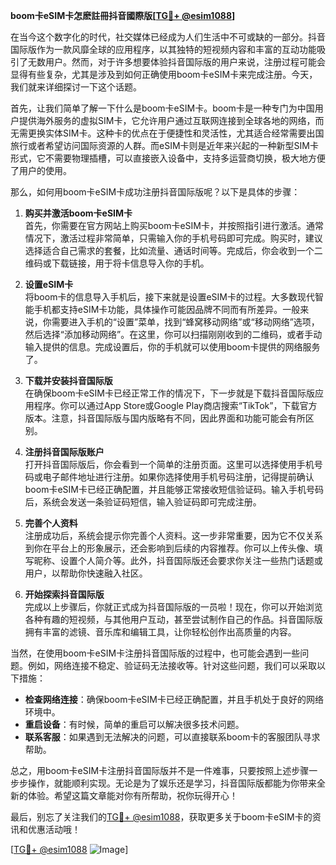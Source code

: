 **boom卡eSIM卡怎麽註冊抖音國際版[[TG💪+ @esim1088](https://t.me/s/esim1088)]**

在当今这个数字化的时代，社交媒体已经成为人们生活中不可或缺的一部分。抖音国际版作为一款风靡全球的应用程序，以其独特的短视频内容和丰富的互动功能吸引了无数用户。然而，对于许多想要体验抖音国际版的用户来说，注册过程可能会显得有些复杂，尤其是涉及到如何正确使用boom卡eSIM卡来完成注册。今天，我们就来详细探讨一下这个话题。

首先，让我们简单了解一下什么是boom卡eSIM卡。boom卡是一种专门为中国用户提供海外服务的虚拟SIM卡，它允许用户通过互联网连接到全球各地的网络，而无需更换实体SIM卡。这种卡的优点在于便捷性和灵活性，尤其适合经常需要出国旅行或者希望访问国际资源的人群。而eSIM卡则是近年来兴起的一种新型SIM卡形式，它不需要物理插槽，可以直接嵌入设备中，支持多运营商切换，极大地方便了用户的使用。

那么，如何用boom卡eSIM卡成功注册抖音国际版呢？以下是具体的步骤：

1. **购买并激活boom卡eSIM卡**  
   首先，你需要在官方网站上购买boom卡eSIM卡，并按照指引进行激活。通常情况下，激活过程非常简单，只需输入你的手机号码即可完成。购买时，建议选择适合自己需求的套餐，比如流量、通话时间等。完成后，你会收到一个二维码或下载链接，用于将卡信息导入你的手机。

2. **设置eSIM卡**  
   将boom卡的信息导入手机后，接下来就是设置eSIM卡的过程。大多数现代智能手机都支持eSIM卡功能，具体操作可能因品牌不同而有所差异。一般来说，你需要进入手机的“设置”菜单，找到“蜂窝移动网络”或“移动网络”选项，然后选择“添加移动网络”。在这里，你可以扫描刚刚收到的二维码，或者手动输入提供的信息。完成设置后，你的手机就可以使用boom卡提供的网络服务了。

3. **下载并安装抖音国际版**  
   在确保boom卡eSIM卡已经正常工作的情况下，下一步就是下载抖音国际版应用程序。你可以通过App Store或Google Play商店搜索“TikTok”，下载官方版本。注意，抖音国际版与国内版略有不同，因此界面和功能可能会有所区别。

4. **注册抖音国际版账户**  
   打开抖音国际版后，你会看到一个简单的注册页面。这里可以选择使用手机号码或电子邮件地址进行注册。如果你选择使用手机号码注册，记得提前确认boom卡eSIM卡已经正确配置，并且能够正常接收短信验证码。输入手机号码后，系统会发送一条验证码短信，输入验证码即可完成注册。

5. **完善个人资料**  
   注册成功后，系统会提示你完善个人资料。这一步非常重要，因为它不仅关系到你在平台上的形象展示，还会影响到后续的内容推荐。你可以上传头像、填写昵称、设置个人简介等。此外，抖音国际版还会要求你关注一些热门话题或用户，以帮助你快速融入社区。

6. **开始探索抖音国际版**  
   完成以上步骤后，你就正式成为抖音国际版的一员啦！现在，你可以开始浏览各种有趣的短视频，与其他用户互动，甚至尝试制作自己的作品。抖音国际版拥有丰富的滤镜、音乐库和编辑工具，让你轻松创作出高质量的内容。

当然，在使用boom卡eSIM卡注册抖音国际版的过程中，也可能会遇到一些问题。例如，网络连接不稳定、验证码无法接收等。针对这些问题，我们可以采取以下措施：

- **检查网络连接**：确保boom卡eSIM卡已经正确配置，并且手机处于良好的网络环境中。
- **重启设备**：有时候，简单的重启可以解决很多技术问题。
- **联系客服**：如果遇到无法解决的问题，可以直接联系boom卡的客服团队寻求帮助。

总之，用boom卡eSIM卡注册抖音国际版并不是一件难事，只要按照上述步骤一步步操作，就能顺利实现。无论是为了娱乐还是学习，抖音国际版都能为你带来全新的体验。希望这篇文章能对你有所帮助，祝你玩得开心！

最后，别忘了关注我们的[TG💪+ @esim1088](https://t.me/s/esim1088)，获取更多关于boom卡eSIM卡的资讯和优惠活动哦！

[[TG💪+ @esim1088](https://t.me/s/esim1088) ![Image](https://i.postimg.cc/4NQfJmqS/Snipaste-2025-05-13-00-14-12.png)]